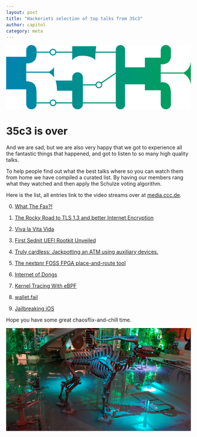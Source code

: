 ```yaml
---
layout: post
title: "Hackeriets selection of top talks from 35c3"
author: capitol
category: meta
---
```


![35c3](/images/35C3Logo_pur.svg)

# 35c3 is over

And we are sad, but we are also very happy that we got to experience all the fantastic
things that happened, and got to listen to so many high quality talks.

To help people find out what the best talks where so you can watch them from home
we have compiled a curated list. By having our members rang what they watched and
then apply the Schulze voting algorithm.


Here is the list, all entries link to the video streams over at [media.ccc.de](https://media.ccc.de/).

0) [What The Fax?!](https://media.ccc.de/v/35c3-9462-what_the_fax)

1) [The Rocky Road to TLS 1.3 and better Internet Encryption](https://media.ccc.de/v/35c3-9607-the_rocky_road_to_tls_1_3_and_better_internet_encryption)

2) [Viva la Vita Vida](https://media.ccc.de/v/35c3-9364-viva_la_vita_vida)

3) [First Sednit UEFI Rootkit Unveiled](https://media.ccc.de/v/35c3-9561-first_sednit_uefi_rootkit_unveiled)

4) [Truly cardless: Jackpotting an ATM using auxiliary devices.](https://media.ccc.de/v/35c3-9761-truly_cardless_jackpotting_an_atm_using_auxiliary_devices)

5) [The nextpnr FOSS FPGA place-and-route tool](https://media.ccc.de/v/35c3-9612-the_nextpnr_foss_fpga_place-and-route_tool)

6) [Internet of Dongs](https://media.ccc.de/v/35c3-9523-internet_of_dongs)

7) [Kernel Tracing With eBPF](https://media.ccc.de/v/35c3-9532-kernel_tracing_with_ebpf)

8) [wallet.fail](https://media.ccc.de/v/35c3-9563-wallet_fail)

9) [Jailbreaking iOS](https://media.ccc.de/v/35c3-9618-jailbreaking_ios)

Hope you have some great chaosflix-and-chill time.

![ccc-elk](/images/ccc-elk.jpg)